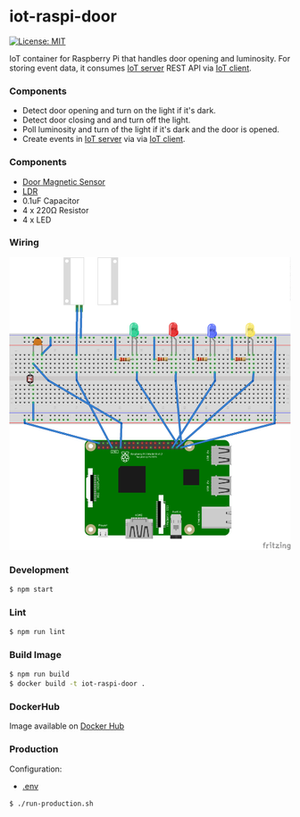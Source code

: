 # iot-raspi-door

[![License: MIT](https://img.shields.io/badge/License-MIT-yellow.svg)](https://opensource.org/licenses/MIT)

IoT container for Raspberry Pi that handles door opening and luminosity. 
For storing event data, it consumes [IoT server](https://github.com/mmontes11/iot-server) REST API via [IoT client](https://github.com/mmontes11/iot-client).

### Components

* Detect door opening and turn on the light if it's dark.
* Detect door closing and and turn off the light.
* Poll luminosity and turn of the light if it's dark and the door is opened.
* Create events in [IoT server](https://github.com/mmontes11/iot-server) via via [IoT client](https://github.com/mmontes11/iot-client).  

### Components

* [Door Magnetic Sensor](https://www.adafruit.com/product/375)
* [LDR](https://www.adafruit.com/product/161)
* 0.1uF Capacitor
* 4 x 220Ω Resistor
* 4 x LED

### Wiring

![wiring](https://raw.githubusercontent.com/mmontes11/iot-raspi-door/develop/wiring/wiring.png)

### Development

```bash
$ npm start
```

### Lint

```bash
$ npm run lint
```

### Build Image

```bash
$ npm run build
$ docker build -t iot-raspi-door .
```

### DockerHub

Image available on [Docker Hub](https://hub.docker.com/r/mmontes11/iot-raspi-door/)


### Production

Configuration:

* [.env](https://github.com/mmontes11/iot-raspi-door/blob/develop/.env)


```bash
$ ./run-production.sh
```
